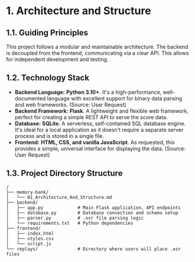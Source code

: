 # 1. Architecture and Structure

## 1.1. Guiding Principles

This project follows a modular and maintainable architecture. The backend is decoupled from the frontend, communicating via a clear API. This allows for independent development and testing.

## 1.2. Technology Stack

-   **Backend Language:** **Python 3.10+**. It's a high-performance, well-documented language with excellent support for binary data parsing and web frameworks. (Source: User Request)
-   **Backend Framework:** **Flask**. A lightweight and flexible web framework, perfect for creating a simple REST API to serve the score data.
-   **Database:** **SQLite**. A serverless, self-contained SQL database engine. It's ideal for a local application as it doesn't require a separate server process and is stored in a single file.
-   **Frontend:** **HTML, CSS, and vanilla JavaScript**. As requested, this provides a simple, universal interface for displaying the data. (Source: User Request)

## 1.3. Project Directory Structure

```
/
├── memory-bank/
│   └── 01_Architecture_And_Structure.md
├── backend/
│   ├── app.py             # Main Flask application, API endpoints
│   ├── database.py        # Database connection and schema setup
│   ├── parser.py          # .osr file parsing logic
│   └── requirements.txt   # Python dependencies
├── frontend/
│   ├── index.html
│   ├── styles.css
│   └── script.js
└── replays/               # Directory where users will place .osr files
```